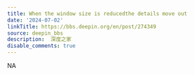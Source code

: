 ```yaml
---
title: When the window size is reducedthe details move out
date: '2024-07-02'
linkTitle: https://bbs.deepin.org/en/post/274349
source: deepin_bbs
description:  深度之家 
disable_comments: true
---
```

NA
